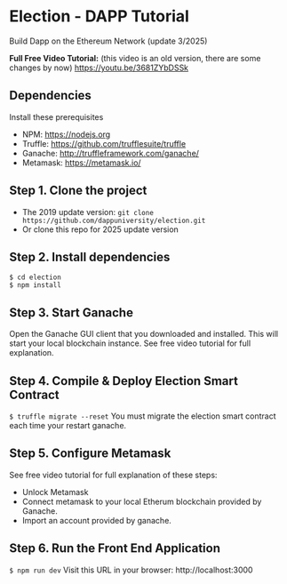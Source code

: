 # Election - DAPP Tutorial
Build Dapp on the Ethereum Network (update 3/2025)

**Full Free Video Tutorial:**
(this video is an old version, there are some changes by now)
https://youtu.be/3681ZYbDSSk

## Dependencies
Install these prerequisites
- NPM: https://nodejs.org
- Truffle: https://github.com/trufflesuite/truffle
- Ganache: http://truffleframework.com/ganache/
- Metamask: https://metamask.io/

## Step 1. Clone the project
* The 2019 update version: `git clone https://github.com/dappuniversity/election.git`
* Or clone this repo for 2025 update version

## Step 2. Install dependencies
```
$ cd election
$ npm install
```

## Step 3. Start Ganache
Open the Ganache GUI client that you downloaded and installed. This will start your local blockchain instance. See free video tutorial for full explanation.

## Step 4. Compile & Deploy Election Smart Contract
`$ truffle migrate --reset`
You must migrate the election smart contract each time your restart ganache.

## Step 5. Configure Metamask
See free video tutorial for full explanation of these steps:
- Unlock Metamask
- Connect metamask to your local Etherum blockchain provided by Ganache.
- Import an account provided by ganache.

## Step 6. Run the Front End Application
`$ npm run dev`
Visit this URL in your browser: http://localhost:3000